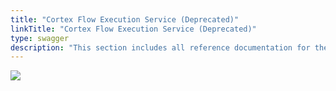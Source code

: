 ```yaml
---
title: "Cortex Flow Execution Service (Deprecated)"
linkTitle: "Cortex Flow Execution Service (Deprecated)"
type: swagger
description: "This section includes all reference documentation for the APIs exposed by the Cortex Flow Execution Service, which has now been replaced by the Cortex Execution Service."
---
```


<img src="/images/work-in-progress.jpg">
